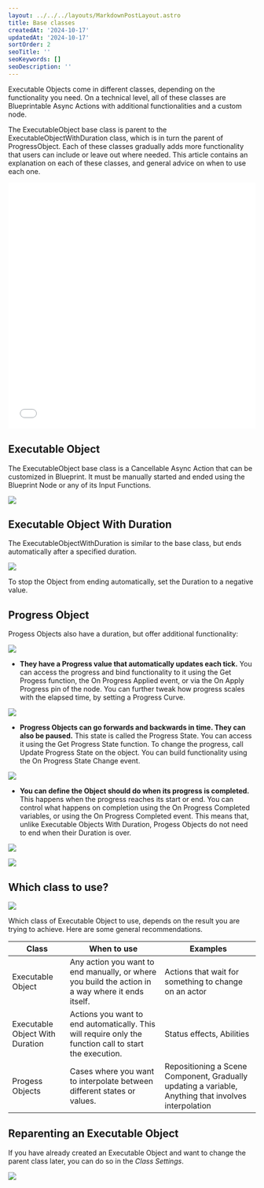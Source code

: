 ```yaml
---
layout: ../../../layouts/MarkdownPostLayout.astro
title: Base classes
createdAt: '2024-10-17'
updatedAt: '2024-10-17'
sortOrder: 2
seoTitle: ''
seoKeywords: []
seoDescription: ''
---
```


Executable Objects come in different classes, depending on the functionality you need. On a technical level, all of these classes are Blueprintable Async Actions with additional functionalities and a custom node.

The <span class="object">ExecutableObject</span>  base class is parent to the <span class="object">ExecutableObjectWithDuration</span>   class, which is in turn the parent of <span class="object">ProgressObject</span>. Each of these classes gradually adds more functionality that users can include or leave out where needed. This article contains an explanation on each of these classes, and general advice on when to use each one.

<embed src="/public/pdf/slide-classes.pdf" width="100%" height="500px" toolbar=0 frameborder="0" scrolling="no" />

## Executable Object

The <span class="object">ExecutableObject</span> base class is a Cancellable Async Action that can be customized in Blueprint. It must be manually started and ended using the Blueprint Node or any of its Input Functions.

![](../../../assets/executable-objects/executableobject8-small.jpg)

## Executable Object With Duration

The <span class="object">ExecutableObjectWithDuration</span> is similar to the base class, but ends automatically after a specified duration.

![](../../../assets/executable-objects/DurationObject8-large.jpg)

To stop the Object from ending automatically, set the <span class="variable">Duration</span> to a negative value.

## Progress Object

<span class="object">Progess Objects</span> also have a duration, but offer additional functionality:

![](../../../assets/executable-objects/ProgressObject8-small.jpg)

* **They have a <span class="variable">Progress</span> value that automatically updates each tick.** You can access the progress and bind functionality to it using the <span class="function">Get Progess</span> function, the <span class="function">On Progress Applied</span> event, or via the <span class="function">On Apply Progress</span> pin of the node. You can further tweak how progress scales with the elapsed time, by setting a <span class="variable">Progress Curve</span>. 

![](../../../assets/executable-objects/ProgressState-large.jpg)

* **Progress Objects can go forwards and backwards in time. They can also be paused.** This state is called the Progress State. You can access it using the <span class="function">Get Progress State</span> function. To change the progress, call <span class="function">Update Progress State</span> on the object. You can build functionality using the <span class="function">On Progress State Change</span> event.

![](../../../assets/executable-objects/ProgressState-large.jpg)

* **You can define the Object should do when its progress is completed.** This happens when the progress reaches its start or end. You can control what happens on completion using the <span class="variable">On Progress Completed</span> variables, or using the <span class="function">On Progress Completed</span> event. This means that, unlike <span class="variable">Executable Objects With Duration</span>, <span class="object">Progess Objects</span> do not need to end when their Duration is over.

![](../../../assets/executable-objects/ProgressObjectVars-large.jpg)

![](../../../assets/executable-objects/onprogressCompleted-large.jpg)

## Which class to use?

![](../../../assets/executable-objects/subclasse03-large.jpg)

Which class of Executable Object to use, depends on the result you are trying to achieve. Here are some general recommendations.

|**Class**|**When to use**|**Examples**|
|------------------|------------------------------|-----|
|<span class="object">Executable Object</span>  |Any action you want to end manually, or where you build the action in a way where it ends itself.  |Actions that wait for something to change on an actor|
|<span class="object">Executable Object With Duration</span>    |Actions you want to end automatically. This will require only the function call to start the execution.	|Status effects, Abilities|
|<span class="object">Progess Objects</span>	|Cases where you want to interpolate between different states or values.	|Repositioning a Scene Component, Gradually updating a variable, Anything that involves interpolation|

## Reparenting an Executable Object

If you have already created an Executable Object and want to change the parent class later, you can do so in the *Class Settings*.

![](../../../assets/executable-objects/Reparent-large.jpg)